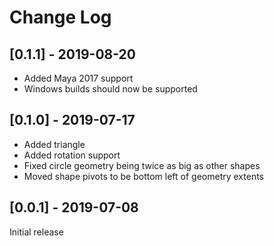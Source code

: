 # Change Log

## [0.1.1] - 2019-08-20

* Added Maya 2017 support
* Windows builds should now be supported

## [0.1.0] - 2019-07-17

* Added triangle
* Added rotation support
* Fixed circle geometry being twice as big as other shapes
* Moved shape pivots to be bottom left of geometry extents

## [0.0.1] - 2019-07-08

Initial release